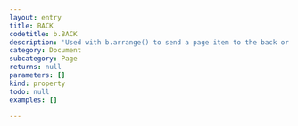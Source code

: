 ```yaml
---
layout: entry
title: BACK
codetitle: b.BACK
description: 'Used with b.arrange() to send a page item to the back or to send it behind a given reference object.'
category: Document
subcategory: Page
returns: null
parameters: []
kind: property
todo: null
examples: []

---
```


